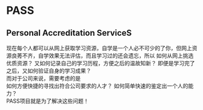 # PASS
## Personal Accreditation ServiceS 

现在每个人都可以从网上获取学习资源，自学是一个人必不可少的了你，但网上资源良莠不齐，自学效果无法评估，而且学习过的还会遗忘，所以
如何从网上挑选优质资源？ 
又如何记录自己的学习历程，方便之后的温故知新？ 
即便是学习完了之后，又如何验证自身的学习成果？  
而对于公司来说，需要考虑的是  
如何方便快捷的寻找出符合公司要求的人才？ 
如何简单快速的鉴定出一个人的能力？   
PASS项目就是为了解决这些问题！
